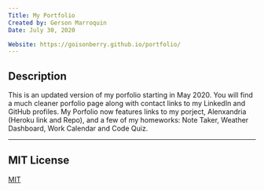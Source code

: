 ```yaml
---
Title: My Portfolio
Created by: Gerson Marroquin
Date: July 30, 2020

Website: https://goisonberry.github.io/portfolio/
---
```


## Description

This is an updated version of my porfolio starting in May 2020. You will find a much cleaner porfolio page along with contact links to my LinkedIn and GitHub profiles. My Porfolio now features links to my porject, Alenxandria (Heroku link and Repo), and a few of my homeworks: Note Taker, Weather Dashboard, Work Calendar and Code Quiz.

---

## MIT License

[MIT](https://choosealicense.com/licenses/mit/)
